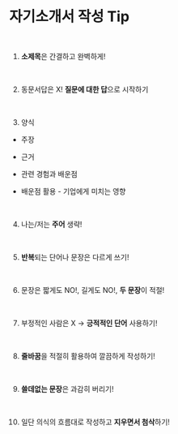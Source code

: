 # 자기소개서 작성 Tip

<br>

1. **소제목**은 간결하고 완벽하게!

<br>

2. 동문서답은 X! **질문에 대한 답**으로 시작하기

<br>

3. 양식

  * 주장

  * 근거

  * 관련 경험과 배운점

  * 배운점 활용 - 기업에게 미치는 영향

<br>

4. 나는/저는 **주어** 생략!

<br>

5. **반복**되는 단어나 문장은 다르게 쓰기!

<br>

6. 문장은 짧게도 NO!, 길게도 NO!, **두 문장**이 적절!

<br>

7. 부정적인 사람은 X -> **긍적적인 단어** 사용하기!

<br>

8. **줄바꿈**을 적절히 활용하여 깔끔하게 작성하기!

<br>

9. **쓸데없는 문장**은 과감히 버리기!

<br>

10. 일단 의식의 흐름대로 작성하고 **지우면서 첨삭**하기!
